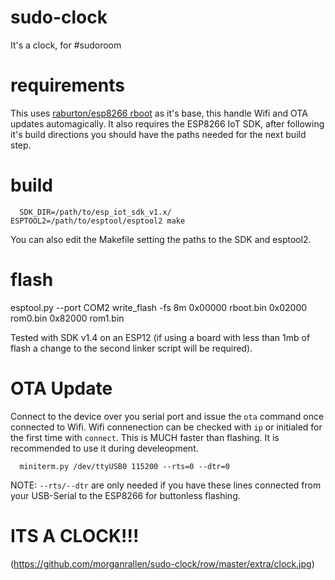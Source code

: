 # sudo-clock
It's a clock, for #sudoroom

# requirements
This uses [raburton/esp8266 rboot](https://github.com/raburton/esp8266/tree/master/rboot) as it's base,
this handle Wifi and OTA updates automagically. It also requires the ESP8266 IoT SDK, after following
it's build directions you should have the paths needed for the next build step.


# build
```
  SDK_DIR=/path/to/esp_iot_sdk_v1.x/ ESPTOOL2=/path/to/esptool/esptool2 make
```

You can also edit the Makefile setting the paths to the SDK and esptool2.

# flash
  esptool.py --port COM2 write_flash -fs 8m 0x00000 rboot.bin 0x02000 rom0.bin 0x82000 rom1.bin

Tested with SDK v1.4 on an ESP12 (if using a board with less than 1mb of flash
a change to the second linker script will be required).

# OTA Update
Connect to the device over you serial port and issue the `ota` command once connected to Wifi.
Wifi connenection can be checked with `ip` or initialed for the first time with `connect`.
This is MUCH faster than flashing. It is recommended to use it during develeopment.

```
  miniterm.py /dev/ttyUSB0 115200 --rts=0 --dtr=0
```

NOTE: `--rts/--dtr` are only needed if you have these lines connected from your USB-Serial to
the ESP8266 for buttonless flashing.

# ITS A CLOCK!!!
(https://github.com/morganrallen/sudo-clock/row/master/extra/clock.jpg)
